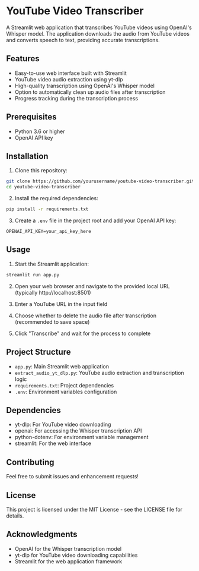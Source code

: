 # YouTube Video Transcriber

A Streamlit web application that transcribes YouTube videos using OpenAI's Whisper model. The application downloads the audio from YouTube videos and converts speech to text, providing accurate transcriptions.

## Features

- Easy-to-use web interface built with Streamlit
- YouTube video audio extraction using yt-dlp
- High-quality transcription using OpenAI's Whisper model
- Option to automatically clean up audio files after transcription
- Progress tracking during the transcription process

## Prerequisites

- Python 3.6 or higher
- OpenAI API key

## Installation

1. Clone this repository:
```bash
git clone https://github.com/yourusername/youtube-video-transcriber.git
cd youtube-video-transcriber
```

2. Install the required dependencies:
```bash
pip install -r requirements.txt
```

3. Create a `.env` file in the project root and add your OpenAI API key:
```
OPENAI_API_KEY=your_api_key_here
```

## Usage

1. Start the Streamlit application:
```bash
streamlit run app.py
```

2. Open your web browser and navigate to the provided local URL (typically http://localhost:8501)

3. Enter a YouTube URL in the input field

4. Choose whether to delete the audio file after transcription (recommended to save space)

5. Click "Transcribe" and wait for the process to complete

## Project Structure

- `app.py`: Main Streamlit web application
- `extract_audio_yt_dlp.py`: YouTube audio extraction and transcription logic
- `requirements.txt`: Project dependencies
- `.env`: Environment variables configuration

## Dependencies

- yt-dlp: For YouTube video downloading
- openai: For accessing the Whisper transcription API
- python-dotenv: For environment variable management
- streamlit: For the web interface

## Contributing

Feel free to submit issues and enhancement requests!

## License

This project is licensed under the MIT License - see the LICENSE file for details.

## Acknowledgments

- OpenAI for the Whisper transcription model
- yt-dlp for YouTube video downloading capabilities
- Streamlit for the web application framework 
